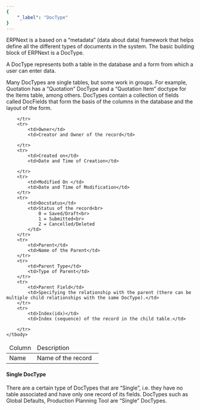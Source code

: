 ```yaml
---
{
	"_label": "DocType"
}
---
```




ERPNext is a based on a “metadata” (data about data) framework that helps define all the different types of documents in the system. The basic building block of ERPNext is a DocType. 

A DocType represents both a table in the database and a form from which a user can enter data. 

Many DocTypes are single tables, but some work in groups. For example, Quotation has a “Quotation” DocType and a “Quotation Item” doctype for the Items table, among others.  DocTypes contain a collection of fields called DocFields that form the basis of the columns in the database and the layout of the form.

<table class="table table-bordered text-left">
    <thead>
        <tr class="active">
            <td width="30%">Column</td>
            <td>Description</td>
        </tr>
    </thead>
    <tbody>
        <tr>
            <td>Name</td>
            <td>Name of the record</td>
           
        </tr>
        <tr>
            <td>Owner</td>
            <td>Creator and Owner of the record</td>
          
        </tr>
        <tr>
            <td>Created on</td>
            <td>Date and Time of Creation</td>
          
        </tr>
        <tr>
            <td>Modified On </td>
            <td>Date and Time of Modification</td>
        </tr>
        <tr>
            <td>Docstatus</td>
            <td>Status of the record<br>
                0 = Saved/Draft<br>
                1 = Submitted<br>
                2 = Cancelled/Deleted
            </td> 
        </tr>
        <tr>
            <td>Parent</td>
            <td>Name of the Parent</td>
        </tr>
        <tr>
            <td>Parent Type</td>
            <td>Type of Parent</td>
        </tr>
        <tr>
            <td>Parent Field</td>
            <td>Specifying the relationship with the parent (there can be multiple child relationships with the same DocType).</td>
        </tr>
        <tr>
            <td>Index(idx)</td>
            <td>Index (sequence) of the record in the child table.</td>

        </tr>
    </tbody>
</table>

#### Single DocType

There are a certain type of DocTypes that are “Single”, i.e. they have no table associated and have only one record of its fields. DocTypes such as Global Defaults, Production Planning Tool are “Single” DocTypes.

